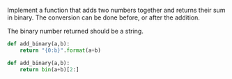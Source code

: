Implement a function that adds two numbers together and returns their sum in binary. The conversion can be done before, or after the addition.

The binary number returned should be a string.

```python
def add_binary(a,b):
    return "{0:b}".format(a+b)
```
```python
def add_binary(a,b):
    return bin(a+b)[2:]
```
